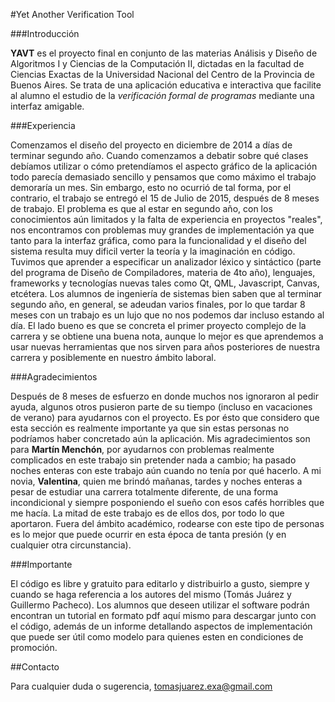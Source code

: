 #Yet Another Verification Tool

###Introducción

**YAVT** es el proyecto final en conjunto de las materias Análisis y Diseño de Algoritmos I y Ciencias de la Computación II, dictadas en la facultad de Ciencias Exactas de la Universidad Nacional del Centro de la Provincia de Buenos Aires. Se trata de una aplicación educativa e interactiva que facilite al alumno el estudio de la *verificación formal de programas* mediante una interfaz amigable.

###Experiencia

Comenzamos el diseño del proyecto en diciembre de 2014 a días de terminar segundo año. Cuando comenzamos a debatir sobre qué clases debíamos utilizar o cómo pretendíamos el aspecto gráfico de la aplicación todo parecía demasiado sencillo y pensamos que como máximo el trabajo demoraría un mes. Sin embargo, esto no ocurrió de tal forma, por el contrario, el trabajo se entregó el 15 de Julio de 2015, después de 8 meses de trabajo. El problema es que al estar en segundo año, con los conocimientos aún limitados y la falta de experiencia en proyectos "reales", nos encontramos con problemas muy grandes de implementación ya que tanto para la interfaz gráfica, como para la funcionalidad y el diseño del sistema resulta muy dificil verter la teoría y la imaginación en código. Tuvimos que aprender a especificar un analizador léxico y sintáctico (parte del programa de Diseño de Compiladores, materia de 4to año), lenguajes, frameworks y tecnologías nuevas tales como Qt, QML, Javascript, Canvas, etcétera. Los alumnos de ingeniería de sistemas bien saben que al terminar segundo año, en general, se adeudan varios finales, por lo que tardar 8 meses con un trabajo es un lujo que no nos podemos dar incluso estando al día. El lado bueno es que se concreta el primer proyecto complejo de la carrera y se obtiene una buena nota, aunque lo mejor es que aprendemos a usar nuevas herramientas que nos sirven para años posteriores de nuestra carrera y posiblemente en nuestro ámbito laboral.

###Agradecimientos

Después de 8 meses de esfuerzo en donde muchos nos ignoraron al pedir ayuda, algunos otros pusieron parte de su tiempo (incluso en vacaciones de verano) para ayudarnos con el proyecto. Es por ésto que considero que esta sección es realmente importante ya que sin estas personas no podríamos haber concretado aún la aplicación. Mis agradecimientos son para **Martín Menchón**, por ayudarnos con problemas realmente complicados en este trabajo sin pretender nada a cambio; ha pasado noches enteras con este trabajo aún cuando no tenía por qué hacerlo. A mi novia, **Valentina**, quien me brindó mañanas, tardes y noches enteras a pesar de estudiar una carrera totalmente diferente, de una forma incondicional y siempre posponiendo el sueño con esos cafés horribles que me hacía. La mitad de este trabajo es de ellos dos, por todo lo que aportaron. Fuera del ámbito académico, rodearse con este tipo de personas es lo mejor que puede ocurrir en esta época de tanta presión (y en cualquier otra circunstancia).

###Importante

El código es libre y gratuito para editarlo y distribuirlo a gusto, siempre y cuando se haga referencia a los autores del mismo (Tomás Juárez y Guillermo Pacheco). Los alumnos que deseen utilizar el software podrán encontran un tutorial en formato pdf aquí mismo para descargar junto con el código, además de un informe detallando aspectos de implementación que puede ser útil como modelo para quienes esten en condiciones de promoción.

##Contacto

Para cualquier duda o sugerencia, tomasjuarez.exa@gmail.com


